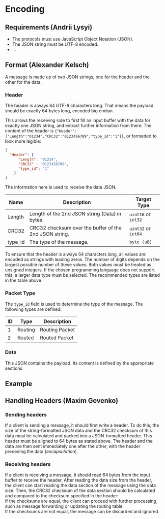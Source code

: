 # Encoding

## Requirements (Andrii Lysyi)
- The protocols must use JavaScript Object Notation (JSON).
- The JSON string must be UTF-8 encoded.
- ...

## Format (Alexander Kelsch)
A message is made up of two JSON strings, one for the header and the other for the data.

### Header
The header is always 64 _UTF-8_ characters long. That means the payload should be exactly 64 bytes long, encoded big endian. 

This allows the receiving side to first fill an input buffer with the data for exactly one JSON string, and extract further information from there. The content of the header is `{"Header":{"Length":"01234","CRC32":"0123456789","type_id":"1"}}`, or formatted to look more legible:
```json
{
  "Header": {
      "Length": "01234",
      "CRC32" : "0123456789",
      "type_id": "1"
    }
}
```

The information here is used to receive the data JSON.

| Name   | Description                                             | Target Type         |
|--------|---------------------------------------------------------|---------------------|
| Length | Length of the 2nd JSON string (Data) in bytes.          | `uint16` or `int32` | 
| CRC32  | CRC32 checksum over the buffer of the 2nd JSON string.  | `uint32` or `int64` |
| type_id| The type of the message.                                | `byte (u8)`         |

To ensure that the header is always 64 characters long, all values are encoded as strings with leading zeros. The number of digits depends on the largest possible number of these values. Both values must be treated as unsigned integers. If the chosen programming language does not support this, a larger data type must be selected. The recommended types are listed in the table above.

### Packet Type
The `type_id` field is used to determine the type of the message. The following types are defined:

| ID | Type          | Description                |
|----|---------------|----------------------------|
| 1  | Routing       | Routing Packet             |
| 2  | Routed        | Routed Packet              |

### Data
This JSON contains the payload. Its content is defined by the appropriate sections.

## Example


## Handling Headers (Maxim Gevenko)

### Sending headers
If a client is sending a message, it should first write a header. To do this, the size of the string-formatted JSON data and the CRC32 checksum of this data must be calculated and packed into a JSON-formatted header. This header must be aligned to 64 bytes as stated above. The header and the data are then sent immediately one after the other, with the header preceding the data (*encapsulation*).

### Receiving headers
If a client is receiving a message, it should read 64 bytes from the input buffer to receive the header. After reading the data size from the header, the client can start reading the data section of the message using the data size. Then, the CRC32 checksum of the data section should be calculated and compared to the checksum specified in the header:  
If the checksums are equal, the client can proceed with further processing, such as message forwarding or updating the routing table.  
If the checksums are not equal, the message can be discarded and ignored.
